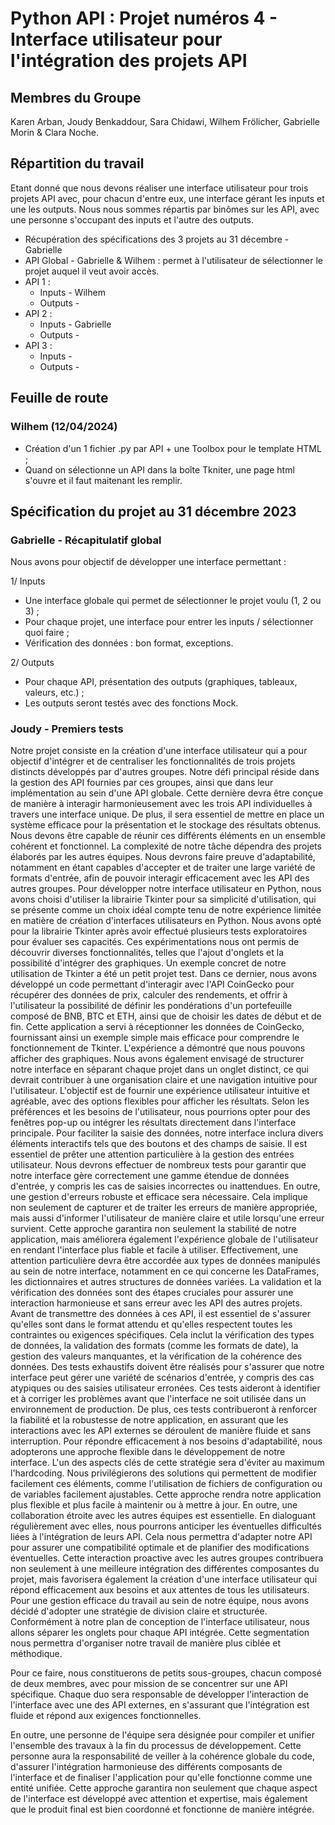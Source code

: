 # Python API : Projet numéros 4 - Interface utilisateur pour l'intégration des projets API

## Membres du Groupe

Karen Arban, Joudy Benkaddour, Sara Chidawi, Wilhem Frölicher, Gabrielle Morin & Clara Noche.

## Répartition du travail

Etant donné que nous devons réaliser une interface utilisateur pour trois projets API avec, pour chacun d'entre eux, une interface gérant les inputs et une les outputs. Nous nous sommes répartis par binômes sur les API, avec une personne s'occupant des inputs et l'autre des outputs.

- Récupération des spécifications des 3 projets au 31 décembre - Gabrielle
- API Global - Gabrielle & Wilhem : permet à l'utilisateur de sélectionner le projet auquel il veut avoir accès.
- API 1 :
  - Inputs - Wilhem
  - Outputs -
- API 2 :
  - Inputs - Gabrielle
  - Outputs -
- API 3 :
  - Inputs -
  - Outputs -

## Feuille de route

### Wilhem (12/04/2024)

- Création d'un 1 fichier .py par API + une Toolbox pour le template HTML ;
- Quand on sélectionne un API dans la boîte Tkniter, une page html s'ouvre et il faut maitenant les remplir.

## Spécification du projet au 31 décembre 2023

### Gabrielle - Récapitulatif global

Nous avons pour objectif de développer une interface permettant :

1/ Inputs

- Une interface globale qui permet de sélectionner le projet voulu (1, 2 ou 3) ;
- Pour chaque projet, une interface pour entrer les inputs / sélectionner quoi faire ;
- Vérification des données : bon format, exceptions.

2/ Outputs

- Pour chaque API, présentation des outputs (graphiques, tableaux, valeurs, etc.) ;
- Les outputs seront testés avec des fonctions Mock.

### Joudy - Premiers tests

Notre projet consiste en la création d'une interface utilisateur qui a pour objectif d'intégrer et de centraliser les fonctionnalités de trois projets distincts développés par d'autres groupes. Notre défi principal réside dans la gestion des API fournies par ces groupes, ainsi que dans leur implémentation au sein d'une API globale. Cette dernière devra être conçue de manière à interagir harmonieusement avec les trois API individuelles à travers une interface unique. De plus, il sera essentiel de mettre en place un système efficace pour la présentation et le stockage des résultats obtenus. Nous devons être capable de réunir ces différents éléments en un ensemble cohérent et fonctionnel.
La complexité de notre tâche dépendra des projets élaborés par les autres équipes. Nous devrons faire preuve d'adaptabilité, notamment en étant capables d'accepter et de traiter une large variété de formats d'entrée, afin de pouvoir interagir efficacement avec les API des autres groupes.
Pour développer notre interface utilisateur en Python, nous avons choisi d'utiliser la librairie Tkinter pour sa simplicité d'utilisation, qui se présente comme un choix idéal compte tenu de notre expérience limitée en matière de création d'interfaces utilisateurs en Python.
Nous avons opté pour la librairie Tkinter après avoir effectué plusieurs tests exploratoires pour évaluer ses capacités. Ces expérimentations nous ont permis de découvrir diverses fonctionnalités, telles que l'ajout d'onglets et la possibilité d'intégrer des graphiques. Un exemple concret de notre utilisation de Tkinter a été un petit projet test. Dans ce dernier, nous avons développé un code permettant d'interagir avec l'API CoinGecko pour récupérer des données de prix, calculer des rendements, et offrir à l'utilisateur la possibilité de définir les pondérations d'un portefeuille composé de BNB, BTC et ETH, ainsi que de choisir les dates de début et de fin. Cette application a servi à réceptionner les données de CoinGecko, fournissant ainsi un exemple simple mais efficace pour comprendre le fonctionnement de Tkinter. L'expérience a démontré que nous pouvons afficher des graphiques. Nous avons également envisagé de structurer notre interface en séparant chaque projet dans un onglet distinct, ce qui devrait contribuer à une organisation claire et une navigation intuitive pour l'utilisateur.
L'objectif est de fournir une expérience utilisateur intuitive et agréable, avec des options flexibles pour afficher les résultats. Selon les préférences et les besoins de l'utilisateur, nous pourrions opter pour des fenêtres pop-up ou intégrer les résultats directement dans l'interface principale.
Pour faciliter la saisie des données, notre interface inclura divers éléments interactifs tels que des boutons et des champs de saisie. Il est essentiel de prêter une attention particulière à la gestion des entrées utilisateur. Nous devrons effectuer de nombreux tests pour garantir que notre interface gère correctement une gamme étendue de données d'entrée, y compris les cas de saisies incorrectes ou inattendues.
En outre, une gestion d'erreurs robuste et efficace sera nécessaire. Cela implique non seulement de capturer et de traiter les erreurs de manière appropriée, mais aussi d'informer l'utilisateur de manière claire et utile lorsqu'une erreur survient. Cette approche garantira non seulement la stabilité de notre application, mais améliorera également l'expérience globale de l'utilisateur en rendant l'interface plus fiable et facile à utiliser.
Effectivement, une attention particulière devra être accordée aux types de données manipulés au sein de notre interface, notamment en ce qui concerne les DataFrames, les dictionnaires et autres structures de données variées. La validation et la vérification des données sont des étapes cruciales pour assurer une interaction harmonieuse et sans erreur avec les API des autres projets.
Avant de transmettre des données à ces API, il est essentiel de s'assurer qu'elles sont dans le format attendu et qu'elles respectent toutes les contraintes ou exigences spécifiques. Cela inclut la vérification des types de données, la validation des formats (comme les formats de date), la gestion des valeurs manquantes, et la vérification de la cohérence des données.
Des tests exhaustifs doivent être réalisés pour s'assurer que notre interface peut gérer une variété de scénarios d'entrée, y compris des cas atypiques ou des saisies utilisateur erronées. Ces tests aideront à identifier et à corriger les problèmes avant que l'interface ne soit utilisée dans un environnement de production. De plus, ces tests contribueront à renforcer la fiabilité et la robustesse de notre application, en assurant que les interactions avec les API externes se déroulent de manière fluide et sans interruption.
Pour répondre efficacement à nos besoins d'adaptabilité, nous adopterons une approche flexible dans le développement de notre interface. L'un des aspects clés de cette stratégie sera d'éviter au maximum l'hardcoding. Nous privilégierons des solutions qui permettent de modifier facilement ces éléments, comme l'utilisation de fichiers de configuration ou de variables facilement ajustables. Cette approche rendra notre application plus flexible et plus facile à maintenir ou à mettre à jour.
En outre, une collaboration étroite avec les autres équipes est essentielle. En dialoguant régulièrement avec elles, nous pourrons anticiper les éventuelles difficultés liées à l'intégration de leurs API. Cela nous permettra d'adapter notre API pour assurer une compatibilité optimale et de planifier des modifications éventuelles. Cette interaction proactive avec les autres groupes contribuera non seulement à une meilleure intégration des différentes composantes du projet, mais favorisera également la création d'une interface utilisateur qui répond efficacement aux besoins et aux attentes de tous les utilisateurs.
Pour une gestion efficace du travail au sein de notre équipe, nous avons décidé d'adopter une stratégie de division claire et structurée. Conformément à notre plan de conception de l'interface utilisateur, nous allons séparer les onglets pour chaque API intégrée. Cette segmentation nous permettra d'organiser notre travail de manière plus ciblée et méthodique.

Pour ce faire, nous constituerons de petits sous-groupes, chacun composé de deux membres, avec pour mission de se concentrer sur une API spécifique. Chaque duo sera responsable de développer l'interaction de l'interface avec une des API externes, en s'assurant que l'intégration est fluide et répond aux exigences fonctionnelles.

En outre, une personne de l'équipe sera désignée pour compiler et unifier l'ensemble des travaux à la fin du processus de développement. Cette personne aura la responsabilité de veiller à la cohérence globale du code, d'assurer l'intégration harmonieuse des différents composants de l'interface et de finaliser l'application pour qu'elle fonctionne comme une entité unifiée. Cette approche garantira non seulement que chaque aspect de l'interface est développé avec attention et expertise, mais également que le produit final est bien coordonné et fonctionne de manière intégrée.
